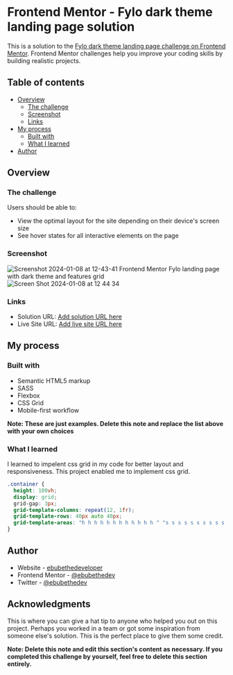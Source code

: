 # Frontend Mentor - Fylo dark theme landing page solution

This is a solution to the [Fylo dark theme landing page challenge on Frontend Mentor](https://www.frontendmentor.io/challenges/fylo-dark-theme-landing-page-5ca5f2d21e82137ec91a50fd). Frontend Mentor challenges help you improve your coding skills by building realistic projects. 

## Table of contents

- [Overview](#overview)
  - [The challenge](#the-challenge)
  - [Screenshot](#screenshot)
  - [Links](#links)
- [My process](#my-process)
  - [Built with](#built-with)
  - [What I learned](#what-i-learned)
- [Author](#author)



## Overview

### The challenge

Users should be able to:

- View the optimal layout for the site depending on their device's screen size
- See hover states for all interactive elements on the page

### Screenshot
![Screenshot 2024-01-08 at 12-43-41 Frontend Mentor Fylo landing page with dark theme and features grid](https://github.com/ebubethedev/Frontend-Mentor-Fylo-landing-page-with-dark-theme-and-features/assets/151538254/d3353889-692a-42bb-9ed9-2497dcce0bab)
![Screen Shot 2024-01-08 at 12 44 34](https://github.com/ebubethedev/Frontend-Mentor-Fylo-landing-page-with-dark-theme-and-features/assets/151538254/e496375b-8410-4ec0-847d-011159866d8f)

### Links

- Solution URL: [Add solution URL here](https://frontendmentor.com)
- Live Site URL: [Add live site URL here](https://https://ebubethedev.github.io/Frontend-Mentor-Fylo-landing-page-with-dark-theme-and-features/)

## My process

### Built with

- Semantic HTML5 markup
- SASS
- Flexbox
- CSS Grid
- Mobile-first workflow

**Note: These are just examples. Delete this note and replace the list above with your own choices**

### What I learned

I learned to impelent css grid in my code for better layout and responsiveness. This project enabled me to implement css grid.

```css
.container {
  height: 100vh;
  display: grid;
  grid-gap: 3px;
  grid-template-columns: repeat(12, 1fr);
  grid-template-rows: 40px auto 40px;
  grid-template-areas: "h h h h h h h h h h h h " "s s s s s s s s s s s s " "f f f f f f f f f f f f ";
}
```

## Author

- Website - [ebubethedeveloper](https://www.your-site.com)
- Frontend Mentor - [@ebubethedev](https://www.frontendmentor.io/profile/ebubethedev)
- Twitter - [@ebubethedev](https://www.twitter.com/ebubethedev)

## Acknowledgments

This is where you can give a hat tip to anyone who helped you out on this project. Perhaps you worked in a team or got some inspiration from someone else's solution. This is the perfect place to give them some credit.

**Note: Delete this note and edit this section's content as necessary. If you completed this challenge by yourself, feel free to delete this section entirely.**
